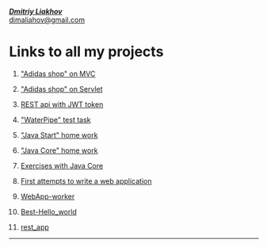 [_**Dmitriy Liakhov**_](https://www.linkedin.com/in/dmitiy-liakhov-82388a183/)<br>
[dimaliahov@gmail.com](mailto:dimaliahov@gmail.com)

# Links to all my projects

1. <a href="https://github.com/LiakhovDmitriy/Adidas_SpringMVC_release">"Adidas shop" on MVC</a>

2. <a href="https://github.com/LiakhovDmitriy/Adidas_Servlet_release">"Adidas shop" on Servlet</a>

3. <a href="https://github.com/LiakhovDmitriy/REST_JWT_Teacher_Student">REST api with JWT token</a>

4. <a href="https://github.com/LiakhovDmitriy/WaterPipe">"WaterPipe" test task</a>

5. <a href="https://github.com/LiakhovDmitriy/JavaStart">"Java Start" home work</a>

6. <a href="https://github.com/LiakhovDmitriy/JavaCore">"Java Core" home work</a>

7. <a href="https://github.com/LiakhovDmitriy/Exercises-with-Java-Core/settings">Exercises with Java Core</a>

8. <a href="https://github.com/LiakhovDmitriy/Aplication">First attempts to write a web application</a>

9. <a href="https://github.com/LiakhovDmitriy/WebApp-worker">WebApp-worker</a>

10. <a href="https://github.com/LiakhovDmitriy/Best-Hello_world">Best-Hello_world</a>

11. <a href="https://github.com/LiakhovDmitriy/rest_app">rest_app</a>
      
***

